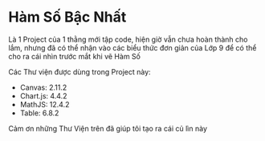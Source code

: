 # Hàm Số Bậc Nhất

Là 1 Project của 1 thằng mới tập code, hiện giờ vẫn chưa hoàn thành cho lắm, nhưng đã có thể nhận vào các biểu thức đơn giản của Lớp 9 để có thể cho ra cái nhìn trước mắt khi vẽ Hàm Số

Các Thư viện được dùng trong Project này:
- Canvas: 2.11.2
- Chart.js: 4.4.2
- MathJS: 12.4.2
- Table: 6.8.2

Cảm ơn những Thư Viện trên đã giúp tôi tạo ra cái củ lìn này

